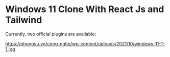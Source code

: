 # Windows 11 Clone With React Js and Tailwind 

Currently, two official plugins are available:

https://phongvu.vn/cong-nghe/wp-content/uploads/2021/10/windows-11-1-1.jpg
